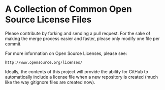 A Collection of Common Open Source License Files
================================================

Please contribute by forking and sending a pull request.  For the sake of 
making the merge process easier and faster, please only modify one file per 
commit.

For more information on Open Source Licenses, please see:

    http://www.opensource.org/licenses/


Ideally, the contents of this project will provide the ability for GitHub to
automatically include a license file when a new repository is created (much 
like the way gitignore files are created now).
